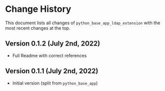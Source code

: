 # Change History 

This document lists all changes of `python_base_app_ldap_extension` with the most recent changes at the top.

## Version 0.1.2 (July 2nd, 2022)

* Full Readme with correct references

## Version 0.1.1 (July 2nd, 2022)

* Initial version (split from `python_base_app`)
